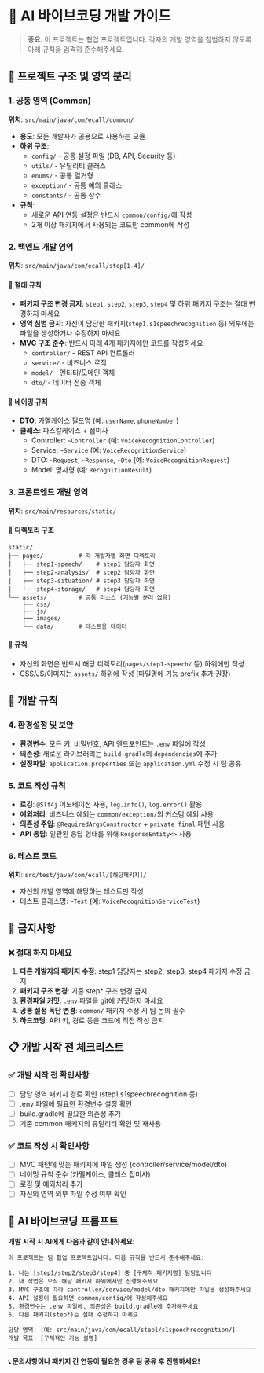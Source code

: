 # 🤖 AI 바이브코딩 개발 가이드

> **중요**: 이 프로젝트는 협업 프로젝트입니다. 각자의 개발 영역을 침범하지 않도록 아래 규칙을 엄격히 준수해주세요.

## 📁 프로젝트 구조 및 영역 분리

### 1. 공통 영역 (Common)
**위치**: `src/main/java/com/ecall/common/`

- **용도**: 모든 개발자가 공용으로 사용하는 모듈
- **하위 구조**:
  - `config/` - 공통 설정 파일 (DB, API, Security 등)
  - `utils/` - 유틸리티 클래스
  - `enums/` - 공통 열거형
  - `exception/` - 공통 예외 클래스
  - `constants/` - 공통 상수
- **규칙**:
  - 새로운 API 연동 설정은 반드시 `common/config/`에 작성
  - 2개 이상 패키지에서 사용되는 코드만 common에 작성

### 2. 백엔드 개발 영역
**위치**: `src/main/java/com/ecall/step[1-4]/`

#### 📍 **절대 규칙**
- **패키지 구조 변경 금지**: `step1`, `step2`, `step3`, `step4` 및 하위 패키지 구조는 절대 변경하지 마세요
- **영역 침범 금지**: 자신이 담당한 패키지(`step1.s1speechrecognition` 등) 외부에는 파일을 생성하거나 수정하지 마세요
- **MVC 구조 준수**: 반드시 아래 4개 패키지에만 코드를 작성하세요
  - `controller/` - REST API 컨트롤러
  - `service/` - 비즈니스 로직
  - `model/` - 엔티티/도메인 객체
  - `dto/` - 데이터 전송 객체

#### 📝 네이밍 규칙
- **DTO**: 카멜케이스 필드명 (예: `userName`, `phoneNumber`)
- **클래스**: 파스칼케이스 + 접미사
  - Controller: `~Controller` (예: `VoiceRecognitionController`)
  - Service: `~Service` (예: `VoiceRecognitionService`)
  - DTO: `~Request`, `~Response`, `~Dto` (예: `VoiceRecognitionRequest`)
  - Model: 명사형 (예: `RecognitionResult`)

### 3. 프론트엔드 개발 영역
**위치**: `src/main/resources/static/`

#### 📁 디렉토리 구조
```
static/
├── pages/          # 각 개발자별 화면 디렉토리
│   ├── step1-speech/    # step1 담당자 화면
│   ├── step2-analysis/  # step2 담당자 화면
│   ├── step3-situation/ # step3 담당자 화면
│   └── step4-storage/   # step4 담당자 화면
└── assets/         # 공통 리소스 (기능별 분리 없음)
    ├── css/
    ├── js/
    ├── images/
    └── data/       # 테스트용 데이터
```

#### 📍 규칙
- 자신의 화면은 반드시 해당 디렉토리(`pages/step1-speech/` 등) 하위에만 작성
- CSS/JS/이미지는 `assets/` 하위에 작성 (파일명에 기능 prefix 추가 권장)

## 🔧 개발 규칙

### 4. 환경설정 및 보안
- **환경변수**: 모든 키, 비밀번호, API 엔드포인트는 `.env` 파일에 작성
- **의존성**: 새로운 라이브러리는 `build.gradle`의 `dependencies`에 추가
- **설정파일**: `application.properties` 또는 `application.yml` 수정 시 팀 공유

### 5. 코드 작성 규칙
- **로깅**: `@Slf4j` 어노테이션 사용, `log.info()`, `log.error()` 활용
- **예외처리**: 비즈니스 예외는 `common/exception/`의 커스텀 예외 사용
- **의존성 주입**: `@RequiredArgsConstructor` + `private final` 패턴 사용
- **API 응답**: 일관된 응답 형태를 위해 `ResponseEntity<>` 사용

### 6. 테스트 코드
**위치**: `src/test/java/com/ecall/[해당패키지]/`
- 자신의 개발 영역에 해당하는 테스트만 작성
- 테스트 클래스명: `~Test` (예: `VoiceRecognitionServiceTest`)

## 🚨 금지사항

### ❌ 절대 하지 마세요
1. **다른 개발자의 패키지 수정**: step1 담당자는 step2, step3, step4 패키지 수정 금지
2. **패키지 구조 변경**: 기존 step* 구조 변경 금지
3. **환경파일 커밋**: `.env` 파일을 git에 커밋하지 마세요
4. **공통 설정 독단 변경**: `common/` 패키지 수정 시 팀 논의 필수
5. **하드코딩**: API 키, 경로 등을 코드에 직접 작성 금지

## 📋 개발 시작 전 체크리스트

### ✅ 개발 시작 전 확인사항
- [ ] 담당 영역 패키지 경로 확인 (step1.s1speechrecognition 등)
- [ ] .env 파일에 필요한 환경변수 설정 확인
- [ ] build.gradle에 필요한 의존성 추가
- [ ] 기존 common 패키지의 유틸리티 확인 및 재사용

### ✅ 코드 작성 시 확인사항
- [ ] MVC 패턴에 맞는 패키지에 파일 생성 (controller/service/model/dto)
- [ ] 네이밍 규칙 준수 (카멜케이스, 클래스 접미사)
- [ ] 로깅 및 예외처리 추가
- [ ] 자신의 영역 외부 파일 수정 여부 확인

## 🎯 AI 바이브코딩 프롬프트

**개발 시작 시 AI에게 다음과 같이 안내하세요:**

```
이 프로젝트는 팀 협업 프로젝트입니다. 다음 규칙을 반드시 준수해주세요:

1. 나는 [step1/step2/step3/step4] 중 [구체적 패키지명] 담당입니다
2. 내 작업은 오직 해당 패키지 하위에서만 진행해주세요
3. MVC 구조에 따라 controller/service/model/dto 패키지에만 파일을 생성해주세요
4. API 설정이 필요하면 common/config/에 작성해주세요
5. 환경변수는 .env 파일에, 의존성은 build.gradle에 추가해주세요
6. 다른 패키지(step*)는 절대 수정하지 마세요

담당 영역: [예: src/main/java/com/ecall/step1/s1speechrecognition/]
개발 목표: [구체적인 기능 설명]
```

---

**📞 문의사항이나 패키지 간 연동이 필요한 경우 팀 공유 후 진행하세요!**